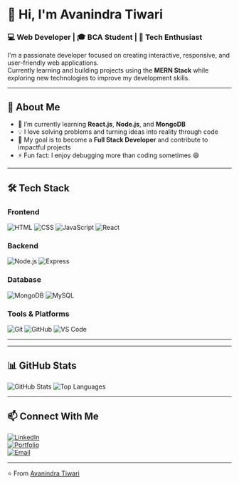 # 👋 Hi, I'm Avanindra Tiwari

### 💻 Web Developer | 🎓 BCA Student | 🚀 Tech Enthusiast  

I'm a passionate developer focused on creating interactive, responsive, and user-friendly web applications.  
Currently learning and building projects using the **MERN Stack** while exploring new technologies to improve my development skills.

---

## 🧠 About Me  
- 🌱 I’m currently learning **React.js**, **Node.js**, and **MongoDB**  
- 💡 I love solving problems and turning ideas into reality through code  
- 🎯 My goal is to become a **Full Stack Developer** and contribute to impactful projects  
- ⚡ Fun fact: I enjoy debugging more than coding sometimes 😄  

---

## 🛠️ Tech Stack  

### Frontend  
![HTML](https://img.shields.io/badge/-HTML5-E34F26?logo=html5&logoColor=white)
![CSS](https://img.shields.io/badge/-CSS3-1572B6?logo=css3)
![JavaScript](https://img.shields.io/badge/-JavaScript-F7DF1E?logo=javascript&logoColor=black)
![React](https://img.shields.io/badge/-React-61DAFB?logo=react&logoColor=black)

### Backend  
![Node.js](https://img.shields.io/badge/-Node.js-339933?logo=node.js&logoColor=white)
![Express](https://img.shields.io/badge/-Express-000000?logo=express&logoColor=white)

### Database  
![MongoDB](https://img.shields.io/badge/-MongoDB-47A248?logo=mongodb&logoColor=white)
![MySQL](https://img.shields.io/badge/-MySQL-4479A1?logo=mysql&logoColor=white)

### Tools & Platforms  
![Git](https://img.shields.io/badge/-Git-F05032?logo=git&logoColor=white)
![GitHub](https://img.shields.io/badge/-GitHub-181717?logo=github)
![VS Code](https://img.shields.io/badge/-VS_Code-0078D4?logo=visual-studio-code&logoColor=white)

---



---

## 📊 GitHub Stats  

![GitHub Stats](https://github-readme-stats.vercel.app/api?username=username&show_icons=true&theme=radical)
![Top Languages](https://github-readme-stats.vercel.app/api/top-langs/?username=username&layout=compact&theme=radical)

---

## 📫 Connect With Me  

[![LinkedIn](https://img.shields.io/badge/-LinkedIn-blue?logo=linkedin&logoColor=white)](https://linkedin.com/in/username)  
[![Portfolio](https://img.shields.io/badge/-Portfolio-000?logo=vercel&logoColor=white)](https://your-portfolio-link.com)  
[![Email](https://img.shields.io/badge/-Email-D14836?logo=gmail&logoColor=white)](mailto:your-email@gmail.com)

---

⭐️ From [Avanindra Tiwari](https://github.com/username)
